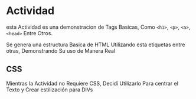 # Actividad

esta Actividad es una demonstracion de Tags Basicas, Como `<h1>`, `<p>`, `<a>`, `<head>` Entre Otros.

Se genera una estructura Basica de HTML Utilizando esta etiquetas entre otras, Demonstrando Su uso de Manera Real

## CSS

Mientras la Actividad no Requiere CSS, Decidí Utilizarlo Para centrar el Texto y Crear estilización para DIVs